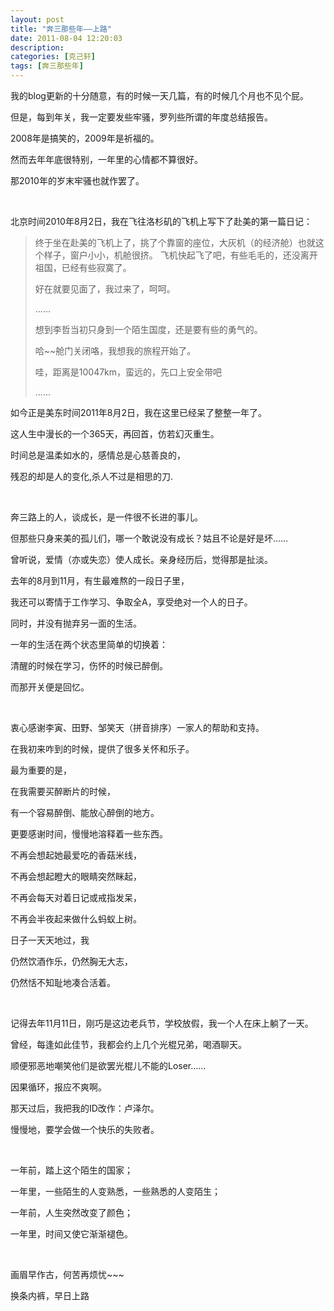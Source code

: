 ```yaml
---
layout: post
title: "奔三那些年——上路"
date: 2011-08-04 12:20:03
description:
categories: [克己轩]
tags: [奔三那些年]
---
```


我的blog更新的十分随意，有的时候一天几篇，有的时候几个月也不见个屁。

但是，每到年关，我一定要发些牢骚，罗列些所谓的年度总结报告。

2008年是搞笑的，2009年是祈福的。

然而去年年底很特别，一年里的心情都不算很好。

那2010年的岁末牢骚也就作罢了。

<br>

北京时间2010年8月2日，我在飞往洛杉矶的飞机上写下了赴美的第一篇日记：

> 终于坐在赴美的飞机上了，挑了个靠窗的座位，大灰机（的经济舱）也就这个样子，窗户小小，机舱很挤。
> 飞机快起飞了吧，有些毛毛的，还没离开祖国，已经有些寂寞了。
>
> 好在就要见面了，我过来了，呵呵。
>
> ……
>
> 想到李哲当初只身到一个陌生国度，还是要有些的勇气的。
>
>  哈~~舱门关闭咯，我想我的旅程开始了。
>
>  哇，距离是10047km，蛮远的，先口上安全带吧
>
>  ……

如今正是美东时间2011年8月2日，我在这里已经呆了整整一年了。

这人生中漫长的一个365天，再回首，仿若幻灭重生。

时间总是温柔如水的，感情总是心慈善良的，

残忍的却是人的变化,杀人不过是相思的刀.


<br>

奔三路上的人，谈成长，是一件很不长进的事儿。

但那些只身来美的孤儿们，哪一个敢说没有成长？姑且不论是好是坏……

曾听说，爱情（亦或失恋）使人成长。亲身经历后，觉得那是扯淡。

去年的8月到11月，有生最难熬的一段日子里，

我还可以寄情于工作学习、争取全A，享受绝对一个人的日子。

同时，并没有抛弃另一面的生活。

一年的生活在两个状态里简单的切换着：

清醒的时候在学习，伤怀的时候已醉倒。

而那开关便是回忆。

<br>

衷心感谢李寅、田野、邹笑天（拼音排序）一家人的帮助和支持。

在我初来咋到的时候，提供了很多关怀和乐子。

最为重要的是，

在我需要买醉断片的时候，

有一个容易醉倒、能放心醉倒的地方。

更要感谢时间，慢慢地溶释着一些东西。

不再会想起她最爱吃的香菇米线，

不再会想起瞪大的眼睛突然眯起，

不再会每天对着日记或戒指发呆，

不再会半夜起来做什么蚂蚁上树。

日子一天天地过，我

仍然饮酒作乐，仍然胸无大志，

仍然恬不知耻地凑合活着。

<br>

记得去年11月11日，刚巧是这边老兵节，学校放假，我一个人在床上躺了一天。

曾经，每逢如此佳节，我都会约上几个光棍兄弟，喝酒聊天。

顺便邪恶地嘲笑他们是欲罢光棍儿不能的Loser……

因果循环，报应不爽啊。

那天过后，我把我的ID改作：卢泽尔。

慢慢地，要学会做一个快乐的失败者。

<br>

一年前，踏上这个陌生的国家；

一年里，一些陌生的人变熟悉，一些熟悉的人变陌生；

一年前，人生突然改变了颜色；

一年里，时间又使它渐渐褪色。

<br>

画眉早作古，何苦再烦忧~~~

换条内裤，早日上路

